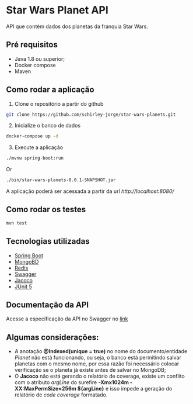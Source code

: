 # Star Wars Planet API
API que contém dados dos planetas da franquia Star Wars.

## Pré requisitos
- Java 1.8 ou superior;
- Docker compose
- Maven

## Como rodar a aplicação
1. Clone o repositório a partir do github
```sh
git clone https://github.com/schirley-jorge/star-wars-planets.git
```
2. Inicialize o banco de dados
```sh
docker-compose up -d
```
3. Execute a aplicação
```sh
./mvnw spring-boot:run
```
Or
```sh
./bin/star-wars-planets-0.0.1-SNAPSHOT.jar
```
A aplicação poderá ser acessada a partir da url *http://localhost:8080/*

## Como rodar os testes
```sh
mvn test
```

## Tecnologias utilizadas
- [Spring Boot](https://spring.io/projects/spring-boot)
- [MongoBD](https://docs.mongodb.com/manual/)
- [Redis](https://redis.io/documentation)
- [Swagger](https://swagger.io/tools/open-source/getting-started/)
- [Jacoco](https://www.eclemma.org/jacoco/)
- [JUnit 5](https://junit.org/junit5/docs/current/user-guide/)

## Documentação da API
Acesse a especificação da API no Swagger no [link](http://localhost:8080/swagger-ui.html)

## Algumas considerações:
- A anotação **@Indexed(unique = true)** no nome do documento/entidade *Planet* não está funcionando, ou seja, o banco está permitindo salvar planetas com o mesmo nome, por essa razão foi necessário colocar verificação se o planeta já existe antes de salvar no MongoDB;
- O **Jacoco** não está gerando o relatório de coverage, existe um conflito com o atributo *argLine* do surefire **<argLine>-Xmx1024m -XX:MaxPermSize=256m ${argLine}</argLine>** e isso impede a geração do relatório de *code coverage* formatado.
